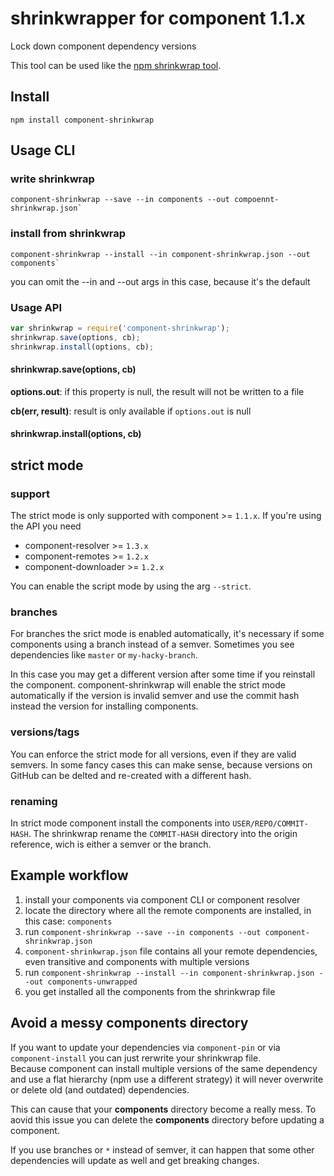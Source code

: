 # shrinkwrapper for component 1.1.x

Lock down component dependency versions

This tool can be used like the [npm shrinkwrap tool](https://docs.npmjs.com/cli/shrinkwrap).

## Install

`npm install component-shrinkwrap`

## Usage CLI

### write shrinkwrap

    component-shrinkwrap --save --in components --out compoennt-shrinkwrap.json`

### install from shrinkwrap

    component-shrinkwrap --install --in component-shrinkwrap.json --out components` 

you can omit the --in and --out args in this case, because it's the default

### Usage API

```js
var shrinkwrap = require('component-shrinkwrap');
shrinkwrap.save(options, cb);
shrinkwrap.install(options, cb);
```

#### shrinkwrap.save(options, cb)

__options.out__: if this property is null, the result will not be written to a file

__cb(err, result)__: result is only available if `options.out` is null

#### shrinkwrap.install(options, cb)


## strict mode

### support
The strict mode is only supported with component >= `1.1.x`.
If you're using the API you need 
- component-resolver >= `1.3.x`
- component-remotes >= `1.2.x` 
- component-downloader >= `1.2.x`

You can enable the script mode by using the arg `--strict`.

### branches
For branches the srict mode is enabled automatically, it's necessary if some components using a branch instead of a semver.
Sometimes you see dependencies like `master` or `my-hacky-branch`.

In this case you may get a different version after some time if you reinstall the component.
component-shrinkwrap will enable the strict mode automatically if the version is invalid semver 
and use the commit hash instead the version for installing components.


### versions/tags
You can enforce the strict mode for all versions, even if they are valid semvers.
In some fancy cases this can make sense, because versions on GitHub can be delted and re-created
with a different hash.

### renaming
In strict mode component install the components into `USER/REPO/COMMIT-HASH`.
The shrinkwrap rename the `COMMIT-HASH` directory into the origin reference,
wich is either a semver or the branch.


## Example workflow

1. install your components via component CLI or component resolver
2. locate the directory where all the remote components are installed, in this case: `components`
3. run `component-shrinkwrap --save --in components --out component-shrinkwrap.json`
4. `component-shrinkwrap.json` file contains all your remote dependencies, even transitive and components with multiple versions
5. run `component-shrinkwrap --install --in component-shrinkwrap.json --out components-unwrapped` 
6. you get installed all the components from the shrinkwrap file

## Avoid a messy components directory

If you want to update your dependencies via `component-pin` or via `component-install`
you can just rerwrite your shrinkwrap file.  
Because component can install multiple versions of the same dependency and use a flat hierarchy 
(npm use a different strategy) it will never overwrite or delete old (and outdated) dependencies.

This can cause that your __components__ directory become a really mess.
To aovid this issue you can delete the __components__ directory before updating a component.

If you use branches or `*` instead of semver, it can happen that some other
dependencies will update as well and get breaking changes.
